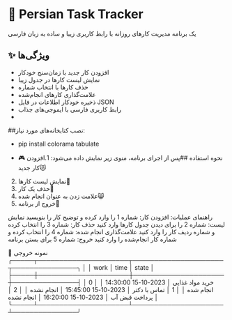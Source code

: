 # 🐾 Persian Task Tracker

یک برنامه مدیریت کارهای روزانه با رابط کاربری زیبا و ساده به زبان فارسی

## ✨ ویژگی‌ها
- افزودن کار جدید با زمان‌سنج خودکار
- نمایش لیست کارها در جدول زیبا
- حذف کارها با انتخاب شماره
- علامت‌گذاری کارهای انجام‌شده
- ذخیره خودکار اطلاعات در فایل JSON
- رابط کاربری فارسی با ایموجی‌های جذاب
- 
##نصب کتابخانه‌های مورد نیاز:
- pip install colorama tabulate

- 🎮 نحوه استفاده
##پس از اجرای برنامه، منوی زیر نمایش داده می‌شود:
1.افزودن کار جدید😻
2. نمایش لیست کارها📃
3. حذف یک کار🤫
4. علامت زدن به عنوان انجام شده😸
5. خروج از برنامه🥺
  
راهنمای عملیات:
افزودن کار: شماره 1 را وارد کرده و توضیح کار را بنویسید
نمایش لیست: شماره 2 را برای دیدن جدول کارها وارد کنید
حذف کار: شماره 3 را انتخاب کرده و شماره ردیف کار را وارد کنید
علامت‌گذاری انجام شده: شماره 4 را انتخاب کرده و شماره کار انجام‌شده را وارد کنید
خروج: شماره 5 برای بستن برنامه

🎨 نمونه خروجی
╭─────┬─────────────────────┬─────────────────────┬───────────────╮
│     │ work                │ time                │ state         │
├─────┼─────────────────────┼─────────────────────┼───────────────┤
│   0 │ خرید مواد غذایی     │ 2023-10-15 14:30:00 │ انجام شده     │
│   1 │ تماس با دکتر        │ 2023-10-15 15:45:00 │ انجام نشده    │
│   2 │ پرداخت قبض آب       │ 2023-10-15 16:20:00 │ انجام نشده    │
╰─────┴─────────────────────┴─────────────────────┴───────────────╯

